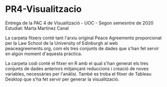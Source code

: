 # PR4-Visualitzacio
Entrega de la PAC 4 de Visualització - UOC - Segon semesntre de 2020
Estudiat: Marta Martínez Canal

La carpeta fitxers conté tant l'arxiu original Peace Agreements proporcionat per la Law School de la University of Edinburgh al web peaceagreements.org, com els tres conjunts de dades que s'han fet servir en algún moment d'aquesta pràctica.

La carpeta codi conté el fitxer en R amb el qual s'han generat els tres conjunts de dades anteriors mitjançant reduccions i creació de noves variables, necessàries per l'anàlisi. També es troba el fitxer de Tableau Desktop que s'ha fet servir per generar la visualització.

